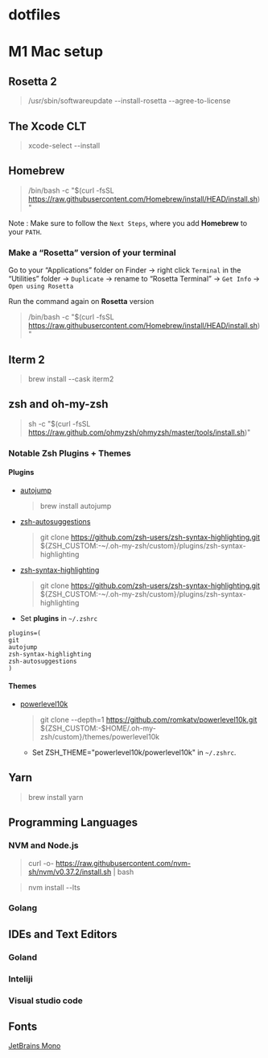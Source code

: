 # dotfiles


# M1 Mac setup

## Rosetta 2

> /usr/sbin/softwareupdate --install-rosetta --agree-to-license

## The Xcode CLT

> xcode-select --install

## Homebrew

> /bin/bash -c "$(curl -fsSL https://raw.githubusercontent.com/Homebrew/install/HEAD/install.sh)"

Note : Make sure to follow the `Next Steps`, where you add **Homebrew** to your `PATH`.

### Make a “Rosetta” version of your terminal

Go to your “Applications” folder on Finder → right click `Terminal` in the “Utilities” folder → `Duplicate` → rename to “Rosetta Terminal” → `Get Info` → `Open using Rosetta`

Run the command again on **Rosetta** version
> /bin/bash -c "$(curl -fsSL https://raw.githubusercontent.com/Homebrew/install/HEAD/install.sh)"

## Iterm 2

> brew install --cask iterm2

## zsh and oh-my-zsh

> sh -c "$(curl -fsSL https://raw.github.com/ohmyzsh/ohmyzsh/master/tools/install.sh)"


### Notable Zsh Plugins + Themes

#### Plugins

 - [autojump](https://github.com/wting/autojump)
    > brew install autojump

 - [zsh-autosuggestions](https://github.com/zsh-users/zsh-autosuggestions)
    > git clone https://github.com/zsh-users/zsh-syntax-highlighting.git ${ZSH_CUSTOM:-~/.oh-my-zsh/custom}/plugins/zsh-syntax-highlighting

 - [zsh-syntax-highlighting](https://github.com/zsh-users/zsh-syntax-highlighting)
    > git clone https://github.com/zsh-users/zsh-syntax-highlighting.git ${ZSH_CUSTOM:-~/.oh-my-zsh/custom}/plugins/zsh-syntax-highlighting

 - Set **plugins** in `~/.zshrc`
 ```
plugins=(
git
autojump
zsh-syntax-highlighting
zsh-autosuggestions
)

```

#### Themes

 - [powerlevel10k](https://github.com/romkatv/powerlevel10k)
    > git clone --depth=1 https://github.com/romkatv/powerlevel10k.git ${ZSH_CUSTOM:-$HOME/.oh-my-zsh/custom}/themes/powerlevel10k
    - Set ZSH_THEME="powerlevel10k/powerlevel10k" in `~/.zshrc`.

## Yarn

> brew install yarn

## Programming Languages
### NVM and Node.js
> curl -o- https://raw.githubusercontent.com/nvm-sh/nvm/v0.37.2/install.sh | bash

> nvm install --lts

### Golang

## IDEs and Text Editors
### Goland

### Inteliji

### Visual studio code

## Fonts

[JetBrains Mono](https://www.jetbrains.com/lp/mono/#how-to-install)
